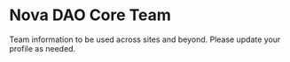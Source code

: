# Nova DAO Core Team 

Team information to be used across sites and beyond. Please update your profile as needed. 
